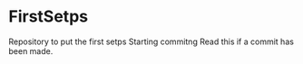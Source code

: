 # FirstSetps
Repository to put the first setps
Starting commitng
Read this if a commit has been made.
